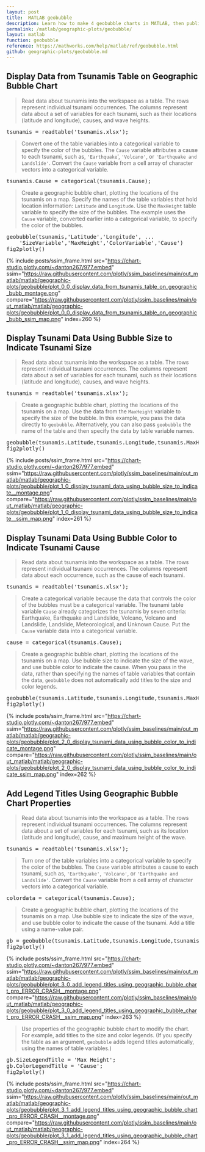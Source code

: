 ```yaml
---
layout: post
title:  MATLAB geobubble
description: Learn how to make 4 geobubble charts in MATLAB, then publish them to the Web with Plotly.
permalink: /matlab/geographic-plots/geobubble/
layout: matlab
function: geobubble
reference: https://mathworks.com/help/matlab/ref/geobubble.html
github: geographic-plots/geobubble.md
---
```


## Display Data from Tsunamis Table on Geographic Bubble Chart

> Read data about tsunamis into the workspace as a table. The rows represent individual tsunami occurrences. The columns represent data about a set of variables for each tsunami, such as their locations (latitude and longitude), causes, and wave heights. 

<pre class="mcode">tsunamis = readtable('tsunamis.xlsx');</pre>
> Convert one of the table variables into a categorical variable to specify the color of the bubbles. The `Cause` variable attributes a cause to each tsunami, such as, `'Earthquake`', `'Volcano'`, or `'Earthquake and Landslide'`. Convert the `Cause` variable from a cell array of character vectors into a categorical variable.

<pre class="mcode">tsunamis.Cause = categorical(tsunamis.Cause);</pre>
> Create a geographic bubble chart, plotting the locations of the tsunamis on a map. Specify the names of the table variables that hold location information: `Latitude` and `Longitude`. Use the `MaxHeight` table variable to specify the size of the bubbles. The example uses the `Cause` variable, converted earlier into a categorical variable, to specify the color of the bubbles.

<pre class="mcode">geobubble(tsunamis,'Latitude','Longitude', ...
    'SizeVariable','MaxHeight','ColorVariable','Cause')
fig2plotly()</pre>
{% include posts/ssim_frame.html 
  src="https://chart-studio.plotly.com/~danton267/977.embed" 
  ssim="https://raw.githubusercontent.com/plotly/ssim_baselines/main/out_matlab/matlab/geographic-plots/geobubble/plot_0_0_display_data_from_tsunamis_table_on_geographic_bubb_montage.png" 
  compare="https://raw.githubusercontent.com/plotly/ssim_baselines/main/out_matlab/matlab/geographic-plots/geobubble/plot_0_0_display_data_from_tsunamis_table_on_geographic_bubb_ssim_map.png" 
  index=260
%}



<!--------------------- EXAMPLE BREAK ------------------------->

## Display Tsunami Data Using Bubble Size to Indicate Tsunami Size

> Read data about tsunamis into the workspace as a table. The rows represent individual tsunami occurrences. The columns represent data about a set of variables for each tsunami, such as their locations (latitude and longitude), causes, and wave heights. 

<pre class="mcode">tsunamis = readtable('tsunamis.xlsx');</pre>
> Create a geographic bubble chart, plotting the locations of the tsunamis on a map. Use the data from the `MaxHeight` variable to specify the size of the bubble. In this example, you pass the data directly to `geobubble`. Alternatively, you can also pass `geobubble` the name of the table and then specify the data by table variable names.

<pre class="mcode">geobubble(tsunamis.Latitude,tsunamis.Longitude,tsunamis.MaxHeight)
fig2plotly()</pre>
{% include posts/ssim_frame.html 
  src="https://chart-studio.plotly.com/~danton267/977.embed" 
  ssim="https://raw.githubusercontent.com/plotly/ssim_baselines/main/out_matlab/matlab/geographic-plots/geobubble/plot_1_0_display_tsunami_data_using_bubble_size_to_indicate__montage.png" 
  compare="https://raw.githubusercontent.com/plotly/ssim_baselines/main/out_matlab/matlab/geographic-plots/geobubble/plot_1_0_display_tsunami_data_using_bubble_size_to_indicate__ssim_map.png" 
  index=261
%}



<!--------------------- EXAMPLE BREAK ------------------------->

## Display Tsunami Data Using Bubble Color to Indicate Tsunami Cause

> Read data about tsunamis into the workspace as a table. The rows represent individual tsunami occurrences. The columns represent data about each occurrence, such as the cause of each tsunami. 

<pre class="mcode">tsunamis = readtable('tsunamis.xlsx');</pre>
> Create a categorical variable because the data that controls the color of the bubbles must be a categorical variable. The tsunami table variable `Cause` already categorizes the tsunamis by seven criteria: Earthquake, Earthquake and Landslide, Volcano, Volcano and Landslide, Landslide, Meteorological, and Unknown Cause. Put the `Cause` variable data into a categorical variable.

<pre class="mcode">cause = categorical(tsunamis.Cause);</pre>
> Create a geographic bubble chart, plotting the locations of the tsunamis on a map. Use bubble size to indicate the size of the wave, and use bubble color to indicate the cause. When you pass in the data, rather than specifying the names of table variables that contain the data, `geobubble` does not automatically add titles to the size and color legends. 

<pre class="mcode">geobubble(tsunamis.Latitude,tsunamis.Longitude,tsunamis.MaxHeight,cause)
fig2plotly()</pre>
{% include posts/ssim_frame.html 
  src="https://chart-studio.plotly.com/~danton267/977.embed" 
  ssim="https://raw.githubusercontent.com/plotly/ssim_baselines/main/out_matlab/matlab/geographic-plots/geobubble/plot_2_0_display_tsunami_data_using_bubble_color_to_indicate_montage.png" 
  compare="https://raw.githubusercontent.com/plotly/ssim_baselines/main/out_matlab/matlab/geographic-plots/geobubble/plot_2_0_display_tsunami_data_using_bubble_color_to_indicate_ssim_map.png" 
  index=262
%}



<!--------------------- EXAMPLE BREAK ------------------------->

## Add Legend Titles Using Geographic Bubble Chart Properties

> Read data about tsunamis into the workspace as a table. The rows represent individual tsunami occurrences. The columns represent data about a set of variables for each tsunami, such as its location (latitude and longitude), cause, and maximum height of the wave.

<pre class="mcode">tsunamis = readtable('tsunamis.xlsx');</pre>
> Turn one of the table variables into a categorical variable to specify the color of the bubbles. The `Cause` variable attributes a cause to each tsunami, such as, `'Earthquake'`, `'Volcano'`, or `'Earthquake and Landslide'`. Convert the `Cause` variable from a cell array of character vectors into a categorical variable.

<pre class="mcode">colordata = categorical(tsunamis.Cause);</pre>
> Create a geographic bubble chart, plotting the locations of the tsunamis on a map. Use bubble size to indicate the size of the wave, and use bubble color to indicate the cause of the tsunami. Add a title using a name-value pair.

<pre class="mcode">gb = geobubble(tsunamis.Latitude,tsunamis.Longitude,tsunamis.MaxHeight,colordata,'Title','Tsunamis');
fig2plotly()</pre>
{% include posts/ssim_frame.html 
  src="https://chart-studio.plotly.com/~danton267/977.embed" 
  ssim="https://raw.githubusercontent.com/plotly/ssim_baselines/main/out_matlab/matlab/geographic-plots/geobubble/plot_3_0_add_legend_titles_using_geographic_bubble_chart_pro_ERROR_CRASH__montage.png" 
  compare="https://raw.githubusercontent.com/plotly/ssim_baselines/main/out_matlab/matlab/geographic-plots/geobubble/plot_3_0_add_legend_titles_using_geographic_bubble_chart_pro_ERROR_CRASH__ssim_map.png" 
  index=263
%}

> Use properties of the geographic bubble chart to modify the chart. For example, add titles to the size and color legends. (If you specify the table as an argument, `geobubble` adds legend titles automatically, using the names of table variables.)

<pre class="mcode">gb.SizeLegendTitle = 'Max Height';
gb.ColorLegendTitle = 'Cause';
fig2plotly()</pre>
{% include posts/ssim_frame.html 
  src="https://chart-studio.plotly.com/~danton267/977.embed" 
  ssim="https://raw.githubusercontent.com/plotly/ssim_baselines/main/out_matlab/matlab/geographic-plots/geobubble/plot_3_1_add_legend_titles_using_geographic_bubble_chart_pro_ERROR_CRASH__montage.png" 
  compare="https://raw.githubusercontent.com/plotly/ssim_baselines/main/out_matlab/matlab/geographic-plots/geobubble/plot_3_1_add_legend_titles_using_geographic_bubble_chart_pro_ERROR_CRASH__ssim_map.png" 
  index=264
%}



<!--------------------- EXAMPLE BREAK ------------------------->

